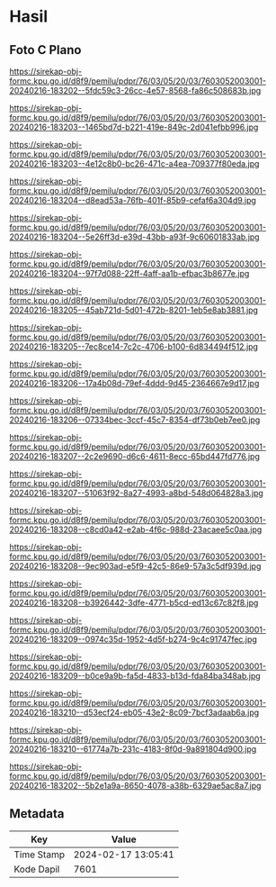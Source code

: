 # Hasil

## Foto C Plano

https://sirekap-obj-formc.kpu.go.id/d8f9/pemilu/pdpr/76/03/05/20/03/7603052003001-20240216-183202--5fdc59c3-26cc-4e57-8568-fa86c508683b.jpg

https://sirekap-obj-formc.kpu.go.id/d8f9/pemilu/pdpr/76/03/05/20/03/7603052003001-20240216-183203--1465bd7d-b221-419e-849c-2d041efbb996.jpg

https://sirekap-obj-formc.kpu.go.id/d8f9/pemilu/pdpr/76/03/05/20/03/7603052003001-20240216-183203--4e12c8b0-bc26-471c-a4ea-709377f80eda.jpg

https://sirekap-obj-formc.kpu.go.id/d8f9/pemilu/pdpr/76/03/05/20/03/7603052003001-20240216-183204--d8ead53a-76fb-401f-85b9-cefaf6a304d9.jpg

https://sirekap-obj-formc.kpu.go.id/d8f9/pemilu/pdpr/76/03/05/20/03/7603052003001-20240216-183204--5e26ff3d-e39d-43bb-a93f-9c60601833ab.jpg

https://sirekap-obj-formc.kpu.go.id/d8f9/pemilu/pdpr/76/03/05/20/03/7603052003001-20240216-183204--97f7d088-22ff-4aff-aa1b-efbac3b8677e.jpg

https://sirekap-obj-formc.kpu.go.id/d8f9/pemilu/pdpr/76/03/05/20/03/7603052003001-20240216-183205--45ab721d-5d01-472b-8201-1eb5e8ab3881.jpg

https://sirekap-obj-formc.kpu.go.id/d8f9/pemilu/pdpr/76/03/05/20/03/7603052003001-20240216-183205--7ec8ce14-7c2c-4706-b100-6d834494f512.jpg

https://sirekap-obj-formc.kpu.go.id/d8f9/pemilu/pdpr/76/03/05/20/03/7603052003001-20240216-183206--17a4b08d-79ef-4ddd-9d45-2364667e9d17.jpg

https://sirekap-obj-formc.kpu.go.id/d8f9/pemilu/pdpr/76/03/05/20/03/7603052003001-20240216-183206--07334bec-3ccf-45c7-8354-df73b0eb7ee0.jpg

https://sirekap-obj-formc.kpu.go.id/d8f9/pemilu/pdpr/76/03/05/20/03/7603052003001-20240216-183207--2c2e9690-d6c6-4611-8ecc-65bd447fd776.jpg

https://sirekap-obj-formc.kpu.go.id/d8f9/pemilu/pdpr/76/03/05/20/03/7603052003001-20240216-183207--51063f92-8a27-4993-a8bd-548d064828a3.jpg

https://sirekap-obj-formc.kpu.go.id/d8f9/pemilu/pdpr/76/03/05/20/03/7603052003001-20240216-183208--c8cd0a42-e2ab-4f6c-988d-23acaee5c0aa.jpg

https://sirekap-obj-formc.kpu.go.id/d8f9/pemilu/pdpr/76/03/05/20/03/7603052003001-20240216-183208--9ec903ad-e5f9-42c5-86e9-57a3c5df939d.jpg

https://sirekap-obj-formc.kpu.go.id/d8f9/pemilu/pdpr/76/03/05/20/03/7603052003001-20240216-183208--b3926442-3dfe-4771-b5cd-ed13c67c82f8.jpg

https://sirekap-obj-formc.kpu.go.id/d8f9/pemilu/pdpr/76/03/05/20/03/7603052003001-20240216-183209--0974c35d-1952-4d5f-b274-9c4c91747fec.jpg

https://sirekap-obj-formc.kpu.go.id/d8f9/pemilu/pdpr/76/03/05/20/03/7603052003001-20240216-183209--b0ce9a9b-fa5d-4833-b13d-fda84ba348ab.jpg

https://sirekap-obj-formc.kpu.go.id/d8f9/pemilu/pdpr/76/03/05/20/03/7603052003001-20240216-183210--d53ecf24-eb05-43e2-8c09-7bcf3adaab6a.jpg

https://sirekap-obj-formc.kpu.go.id/d8f9/pemilu/pdpr/76/03/05/20/03/7603052003001-20240216-183210--61774a7b-231c-4183-8f0d-9a891804d900.jpg

https://sirekap-obj-formc.kpu.go.id/d8f9/pemilu/pdpr/76/03/05/20/03/7603052003001-20240216-183202--5b2e1a9a-8650-4078-a38b-6329ae5ac8a7.jpg


## Metadata

| Key        | Value               |
| ---------- | ------------------- |
| Time Stamp | 2024-02-17 13:05:41 |
| Kode Dapil | 7601                |



